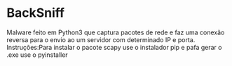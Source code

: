# BackSniff
Malware feito em Python3 que captura pacotes de rede e faz uma conexão reversa para o envio ao um servidor com determinado IP e porta. Instruções:Para instalar o pacote scapy use o instalador pip e pafa gerar o .exe use o pyinstaller
